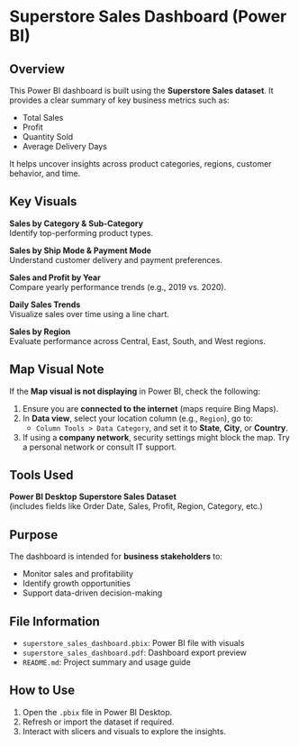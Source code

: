 #  Superstore Sales Dashboard (Power BI)

##  Overview

This Power BI dashboard is built using the **Superstore Sales dataset**. It provides a clear summary of key business metrics such as:

- Total Sales
- Profit
- Quantity Sold
- Average Delivery Days

It helps uncover insights across product categories, regions, customer behavior, and time.


##  Key Visuals

**Sales by Category & Sub-Category**  
  Identify top-performing product types.

  **Sales by Ship Mode & Payment Mode**  
  Understand customer delivery and payment preferences.

  **Sales and Profit by Year**  
  Compare yearly performance trends (e.g., 2019 vs. 2020).

  **Daily Sales Trends**  
  Visualize sales over time using a line chart.

  **Sales by Region**  
  Evaluate performance across Central, East, South, and West regions.


##  Map Visual Note 

 If the **Map visual is not displaying** in Power BI, check the following:

1. Ensure you are **connected to the internet** (maps require Bing Maps).
2. In **Data view**, select your location column (e.g., `Region`), go to:
   - `Column Tools > Data Category`, and set it to **State**, **City**, or **Country**.
3. If using a **company network**, security settings might block the map. Try a personal network or consult IT support.


##  Tools Used

 **Power BI Desktop**
 **Superstore Sales Dataset**  
  (includes fields like Order Date, Sales, Profit, Region, Category, etc.)


##  Purpose

The dashboard is intended for **business stakeholders** to:

- Monitor sales and profitability
- Identify growth opportunities
- Support data-driven decision-making


##  File Information

- `superstore_sales_dashboard.pbix`: Power BI file with visuals
- `superstore_sales_dashboard.pdf`: Dashboard export preview
- `README.md`: Project summary and usage guide


##  How to Use

1. Open the `.pbix` file in Power BI Desktop.
2. Refresh or import the dataset if required.
3. Interact with slicers and visuals to explore the insights.

